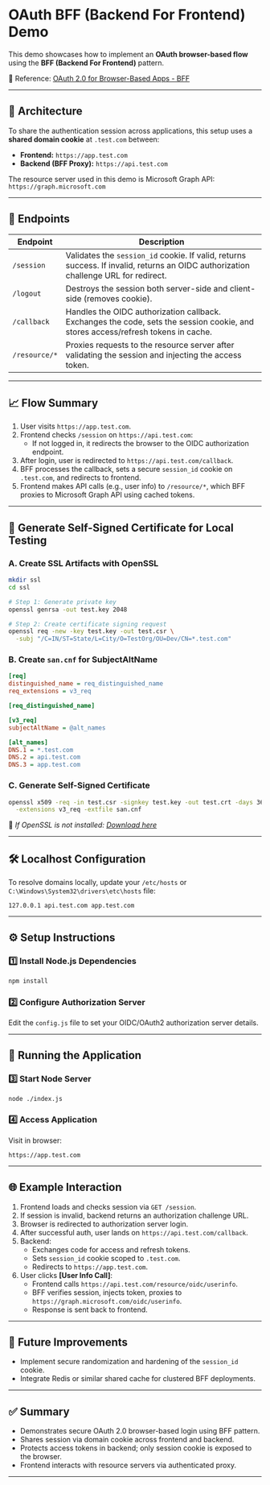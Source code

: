# OAuth BFF (Backend For Frontend) Demo

This demo showcases how to implement an **OAuth browser-based flow** using the **BFF (Backend For Frontend)** pattern.

🔗 Reference: [OAuth 2.0 for Browser-Based Apps - BFF](https://datatracker.ietf.org/doc/html/draft-ietf-oauth-browser-based-apps#name-backend-for-frontend-bff)

---

## 🧩 Architecture

To share the authentication session across applications, this setup uses a **shared domain cookie** at `.test.com` between:

- **Frontend:** `https://app.test.com`
- **Backend (BFF Proxy):** `https://api.test.com`

The resource server used in this demo is Microsoft Graph API:  
`https://graph.microsoft.com`

---

## 🔧 Endpoints

| Endpoint        | Description |
|----------------|-------------|
| `/session`     | Validates the `session_id` cookie. If valid, returns success. If invalid, returns an OIDC authorization challenge URL for redirect. |
| `/logout`      | Destroys the session both server-side and client-side (removes cookie). |
| `/callback`    | Handles the OIDC authorization callback. Exchanges the code, sets the session cookie, and stores access/refresh tokens in cache. |
| `/resource/*`  | Proxies requests to the resource server after validating the session and injecting the access token. |

---

## 📈 Flow Summary

1. User visits `https://app.test.com`.
2. Frontend checks `/session` on `https://api.test.com`:
    - If not logged in, it redirects the browser to the OIDC authorization endpoint.
3. After login, user is redirected to `https://api.test.com/callback`.
4. BFF processes the callback, sets a secure `session_id` cookie on `.test.com`, and redirects to frontend.
5. Frontend makes API calls (e.g., user info) to `/resource/*`, which BFF proxies to Microsoft Graph API using cached tokens.

---

## 🧪 Generate Self-Signed Certificate for Local Testing

### A. Create SSL Artifacts with OpenSSL

```bash
mkdir ssl
cd ssl

# Step 1: Generate private key
openssl genrsa -out test.key 2048

# Step 2: Create certificate signing request
openssl req -new -key test.key -out test.csr \
  -subj "/C=IN/ST=State/L=City/O=TestOrg/OU=Dev/CN=*.test.com"
```

### B. Create `san.cnf` for SubjectAltName

```ini
[req]
distinguished_name = req_distinguished_name
req_extensions = v3_req

[req_distinguished_name]

[v3_req]
subjectAltName = @alt_names

[alt_names]
DNS.1 = *.test.com
DNS.2 = api.test.com
DNS.3 = app.test.com
```

### C. Generate Self-Signed Certificate

```bash
openssl x509 -req -in test.csr -signkey test.key -out test.crt -days 365 \
  -extensions v3_req -extfile san.cnf
```

📌 *If OpenSSL is not installed: [Download here](https://slproweb.com/products/Win32OpenSSL.html)*

---

## 🛠️ Localhost Configuration

To resolve domains locally, update your `/etc/hosts` or `C:\Windows\System32\drivers\etc\hosts` file:

```text
127.0.0.1 api.test.com app.test.com
```

---

## ⚙️ Setup Instructions

### 1️⃣ Install Node.js Dependencies

```bash
npm install
```

### 2️⃣ Configure Authorization Server

Edit the `config.js` file to set your OIDC/OAuth2 authorization server details.

---

## 🚀 Running the Application

### 3️⃣ Start Node Server

```bash
node ./index.js
```

### 4️⃣ Access Application

Visit in browser:

```
https://app.test.com
```

---

## 🌐 Example Interaction

1. Frontend loads and checks session via `GET /session`.
2. If session is invalid, backend returns an authorization challenge URL.
3. Browser is redirected to authorization server login.
4. After successful auth, user lands on `https://api.test.com/callback`.
5. Backend:
   - Exchanges code for access and refresh tokens.
   - Sets `session_id` cookie scoped to `.test.com`.
   - Redirects to `https://app.test.com`.
6. User clicks **[User Info Call]**:
   - Frontend calls `https://api.test.com/resource/oidc/userinfo`.
   - BFF verifies session, injects token, proxies to `https://graph.microsoft.com/oidc/userinfo`.
   - Response is sent back to frontend.

---

## 🔄 Future Improvements

- Implement secure randomization and hardening of the `session_id` cookie.
- Integrate Redis or similar shared cache for clustered BFF deployments.

---

## ✅ Summary

- Demonstrates secure OAuth 2.0 browser-based login using BFF pattern.
- Shares session via domain cookie across frontend and backend.
- Protects access tokens in backend; only session cookie is exposed to the browser.
- Frontend interacts with resource servers via authenticated proxy.

---

